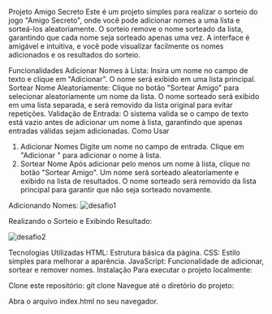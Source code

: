 
Projeto Amigo Secreto
Este é um projeto simples para realizar o sorteio do jogo "Amigo Secreto", onde você pode adicionar nomes a uma lista e sorteá-los aleatoriamente. O sorteio remove o nome sorteado da lista, garantindo que cada nome seja sorteado apenas uma vez. A interface é amigável e intuitiva, e você pode visualizar facilmente os nomes adicionados e os resultados do sorteio.

Funcionalidades
Adicionar Nomes à Lista: Insira um nome no campo de texto e clique em "Adicionar". O nome será exibido em uma lista principal.
Sortear Nome Aleatoriamente: Clique no botão "Sortear Amigo" para selecionar aleatoriamente um nome da lista. O nome sorteado será exibido em uma lista separada, e será removido da lista original para evitar repetições.
Validação de Entrada: O sistema valida se o campo de texto está vazio antes de adicionar um nome à lista, garantindo que apenas entradas válidas sejam adicionadas.
Como Usar
1. Adicionar Nomes
Digite um nome no campo de entrada.
Clique em "Adicionar " para adicionar o nome à lista.
2. Sortear Nome
Após adicionar pelo menos um nome à lista, clique no botão "Sortear Amigo".
Um nome será sorteado aleatoriamente e exibido na lista de resultados.
O nome sorteado será removido da lista principal para garantir que não seja sorteado novamente.

Adicionando Nomes:
![desafio1](https://github.com/user-attachments/assets/0cdcf43f-aa65-4786-8748-e67595e56bee)

Realizando o Sorteio e Exibindo Resultado:

![desafio2](https://github.com/user-attachments/assets/32a11d05-b04c-4c40-b866-17f6140a43a3)

Tecnologias Utilizadas
HTML: Estrutura básica da página.
CSS: Estilo simples para melhorar a aparência.
JavaScript: Funcionalidade de adicionar, sortear e remover nomes.
Instalação
Para executar o projeto localmente:

Clone este repositório:
git clone 
Navegue até o diretório do projeto:


Abra o arquivo index.html no seu navegador.
